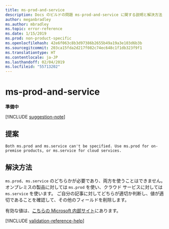 ```yaml
---
title: ms-prod-and-service
description: Docs のビルドの問題 ms-prod-and-service に関する説明と解決方法
author: meganbradley
ms.author: mbradley
ms.topic: error-reference
ms.date: 1/15/2019
ms.prod: non-product-specific
ms.openlocfilehash: 42e6f063c8b3d97386b2655b49a19a3e103d6b3b
ms.sourcegitcommit: 203ca15fda2d217f082c74ec648c1f1db323f9f1
ms.translationtype: HT
ms.contentlocale: ja-JP
ms.lasthandoff: 02/04/2019
ms.locfileid: "55713202"
---
```

# <a name="ms-prod-and-service"></a>ms-prod-and-service

**準備中**

[!INCLUDE [suggestion-note](includes/suggestion-note.md)]

## <a name="suggestion"></a>提案

`Both ms.prod and ms.service can't be specified. Use ms.prod for on-premise products, or ms.service for cloud services.`

## <a name="resolution"></a>解決方法

`ms.prod`、`ms.service` のどちらかが必要であり、両方を使うことはできません。オンプレミスの製品に対しては `ms.prod` を使い、クラウド サービスに対しては `ms.service` を使います。 ご自分の記事に対してどちらが適切か判断し、値が適切であることを確認して、その他のフィールドを削除します。

有効な値は、[こちらの Microsoft 内部サイト](https://docsmetadatatool.azurewebsites.net/whitelists)にあります。

<!--make sure to add this file to your includes folder and verify the path-->
[!INCLUDE [validation-reference-help](includes/validation-reference-help.md)]
